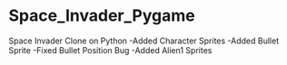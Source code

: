 # Space_Invader_Pygame
Space Invader Clone on Python
-Added Character Sprites
-Added Bullet Sprite
-Fixed Bullet Position Bug
-Added Alien1 Sprites